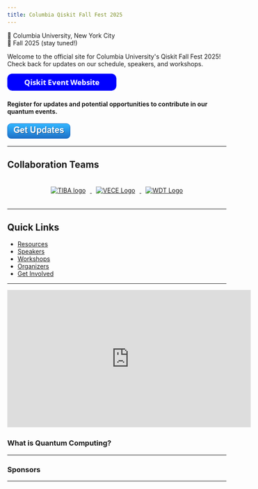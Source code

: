 ```yaml
---
title: Columbia Qiskit Fall Fest 2025
---
```


📍 Columbia University, New York City  
📅 Fall 2025 (stay tuned!)

Welcome to the official site for Columbia University's Qiskit Fall Fest 2025!  
Check back for updates on our schedule, speakers, and workshops.

<a href="https://qiskit-columbia-2025-production.up.railway.app/" target="_blank">
  <img src="https://raw.githubusercontent.com/QuantumMeow/columbia-qiskit-fall-fest-2025/main/assets/images/button_qiskit-event-website.png" alt="Qiskit Event Website" style="max-width: 300px;">
</a>

#### Register for updates and potential opportunities to contribute in our quantum events.  

<a href="https://forms.gle/hAKgMEhcr8v4KAwo8" target="_blank">
  <img src="https://raw.githubusercontent.com/QuantumMeow/columbia-qiskit-fall-fest-2025/main/assets/images/get-updates-button.png" alt="Qiskit Event Updates" style="max-width: 300px;">
</a>

---

## Collaboration Teams

<div style="text-align:center; padding: 20px;">
  <a href="https://www.linkedin.com/company/technology-in-business-association/posts/" target="_blank">
    <img src="{{ "/assets/images/sponsors/tiba.jpg" | relative_url }}" alt="TIBA logo" style="height:120px; margin:0 10px;">
  </a>
  <a href="https://www.linkedin.com/company/columbia-venture-capital-entrepreneurship-group/posts/" target="_blank">
    <img src="{{ "/assets/images/sponsors/vece.jpg" | relative_url }}" alt="VECE Logo" style="height:100px; margin:0 10px;">
  </a>
  <a href="https://www.linkedin.com/company/columbiawdt/posts/" target="_blank">
    <img src="{{ "/assets/images/sponsors/wdt.png" | relative_url }}" alt="WDT Logo" style="height:80px; margin:0 10px;">
  </a>

</div>

---

## Quick Links

- [Resources](resources.md)
- [Speakers](speakers.md)
- [Workshops](workshops.md)
- [Organizers](team.md)
- [Get Involved](https://forms.gle/hAKgMEhcr8v4KAwo8)

---


<iframe width="560" height="315" src="https://www.youtube.com/embed/jO5L1VYMhGA?si=THcRPVEA-13IVce8" title="YouTube video player" frameborder="0" allow="accelerometer; autoplay; clipboard-write; encrypted-media; gyroscope; picture-in-picture; web-share" referrerpolicy="strict-origin-when-cross-origin" allowfullscreen></iframe>

### What is Quantum Computing?

---

### Sponsors

---
